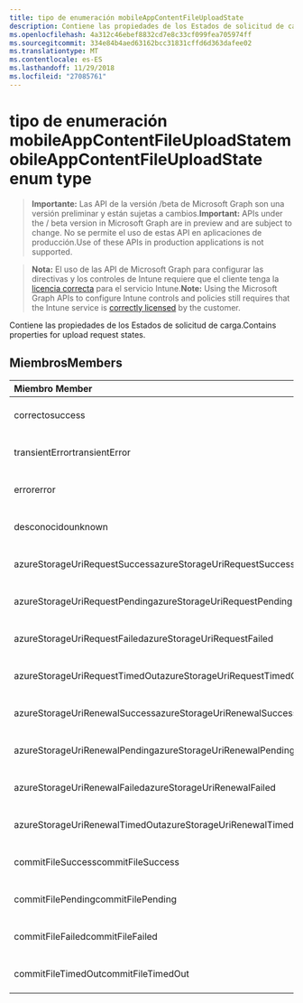 ```yaml
---
title: tipo de enumeración mobileAppContentFileUploadState
description: Contiene las propiedades de los Estados de solicitud de carga.
ms.openlocfilehash: 4a312c46ebef8832cd7e8c33cf099fea705974ff
ms.sourcegitcommit: 334e84b4aed63162bcc31831cffd6d363dafee02
ms.translationtype: MT
ms.contentlocale: es-ES
ms.lasthandoff: 11/29/2018
ms.locfileid: "27085761"
---
```

# <a name="mobileappcontentfileuploadstate-enum-type"></a><span data-ttu-id="e4bad-103">tipo de enumeración mobileAppContentFileUploadState</span><span class="sxs-lookup"><span data-stu-id="e4bad-103">mobileAppContentFileUploadState enum type</span></span>

> <span data-ttu-id="e4bad-104">**Importante:** Las API de la versión /beta de Microsoft Graph son una versión preliminar y están sujetas a cambios.</span><span class="sxs-lookup"><span data-stu-id="e4bad-104">**Important:** APIs under the / beta version in Microsoft Graph are in preview and are subject to change.</span></span> <span data-ttu-id="e4bad-105">No se permite el uso de estas API en aplicaciones de producción.</span><span class="sxs-lookup"><span data-stu-id="e4bad-105">Use of these APIs in production applications is not supported.</span></span>

> <span data-ttu-id="e4bad-106">**Nota:** El uso de las API de Microsoft Graph para configurar las directivas y los controles de Intune requiere que el cliente tenga la [licencia correcta](https://go.microsoft.com/fwlink/?linkid=839381) para el servicio Intune.</span><span class="sxs-lookup"><span data-stu-id="e4bad-106">**Note:** Using the Microsoft Graph APIs to configure Intune controls and policies still requires that the Intune service is [correctly licensed](https://go.microsoft.com/fwlink/?linkid=839381) by the customer.</span></span>

<span data-ttu-id="e4bad-107">Contiene las propiedades de los Estados de solicitud de carga.</span><span class="sxs-lookup"><span data-stu-id="e4bad-107">Contains properties for upload request states.</span></span>
## <a name="members"></a><span data-ttu-id="e4bad-108">Miembros</span><span class="sxs-lookup"><span data-stu-id="e4bad-108">Members</span></span>
|<span data-ttu-id="e4bad-109">Miembro	</span><span class="sxs-lookup"><span data-stu-id="e4bad-109">Member</span></span>|<span data-ttu-id="e4bad-110">Valor</span><span class="sxs-lookup"><span data-stu-id="e4bad-110">Value</span></span>|<span data-ttu-id="e4bad-111">Descripción</span><span class="sxs-lookup"><span data-stu-id="e4bad-111">Description</span></span>|
|:---|:---|:---|
|<span data-ttu-id="e4bad-112">correcto</span><span class="sxs-lookup"><span data-stu-id="e4bad-112">success</span></span>|<span data-ttu-id="e4bad-113">0</span><span class="sxs-lookup"><span data-stu-id="e4bad-113">0</span></span>|<span data-ttu-id="e4bad-114">Todavía no documentado</span><span class="sxs-lookup"><span data-stu-id="e4bad-114">Not yet documented</span></span>|
|<span data-ttu-id="e4bad-115">transientError</span><span class="sxs-lookup"><span data-stu-id="e4bad-115">transientError</span></span>|<span data-ttu-id="e4bad-116">1</span><span class="sxs-lookup"><span data-stu-id="e4bad-116">1</span></span>|<span data-ttu-id="e4bad-117">Todavía no documentado</span><span class="sxs-lookup"><span data-stu-id="e4bad-117">Not yet documented</span></span>|
|<span data-ttu-id="e4bad-118">error</span><span class="sxs-lookup"><span data-stu-id="e4bad-118">error</span></span>|<span data-ttu-id="e4bad-119">2</span><span class="sxs-lookup"><span data-stu-id="e4bad-119">2</span></span>|<span data-ttu-id="e4bad-120">Todavía no documentado</span><span class="sxs-lookup"><span data-stu-id="e4bad-120">Not yet documented</span></span>|
|<span data-ttu-id="e4bad-121">desconocido</span><span class="sxs-lookup"><span data-stu-id="e4bad-121">unknown</span></span>|<span data-ttu-id="e4bad-122">3</span><span class="sxs-lookup"><span data-stu-id="e4bad-122">3</span></span>|<span data-ttu-id="e4bad-123">Todavía no documentado</span><span class="sxs-lookup"><span data-stu-id="e4bad-123">Not yet documented</span></span>|
|<span data-ttu-id="e4bad-124">azureStorageUriRequestSuccess</span><span class="sxs-lookup"><span data-stu-id="e4bad-124">azureStorageUriRequestSuccess</span></span>|<span data-ttu-id="e4bad-125">100</span><span class="sxs-lookup"><span data-stu-id="e4bad-125">100</span></span>|<span data-ttu-id="e4bad-126">Todavía no documentado</span><span class="sxs-lookup"><span data-stu-id="e4bad-126">Not yet documented</span></span>|
|<span data-ttu-id="e4bad-127">azureStorageUriRequestPending</span><span class="sxs-lookup"><span data-stu-id="e4bad-127">azureStorageUriRequestPending</span></span>|<span data-ttu-id="e4bad-128">101</span><span class="sxs-lookup"><span data-stu-id="e4bad-128">101</span></span>|<span data-ttu-id="e4bad-129">Todavía no documentado</span><span class="sxs-lookup"><span data-stu-id="e4bad-129">Not yet documented</span></span>|
|<span data-ttu-id="e4bad-130">azureStorageUriRequestFailed</span><span class="sxs-lookup"><span data-stu-id="e4bad-130">azureStorageUriRequestFailed</span></span>|<span data-ttu-id="e4bad-131">102</span><span class="sxs-lookup"><span data-stu-id="e4bad-131">102</span></span>|<span data-ttu-id="e4bad-132">Todavía no documentado</span><span class="sxs-lookup"><span data-stu-id="e4bad-132">Not yet documented</span></span>|
|<span data-ttu-id="e4bad-133">azureStorageUriRequestTimedOut</span><span class="sxs-lookup"><span data-stu-id="e4bad-133">azureStorageUriRequestTimedOut</span></span>|<span data-ttu-id="e4bad-134">103</span><span class="sxs-lookup"><span data-stu-id="e4bad-134">103</span></span>|<span data-ttu-id="e4bad-135">Todavía no documentado</span><span class="sxs-lookup"><span data-stu-id="e4bad-135">Not yet documented</span></span>|
|<span data-ttu-id="e4bad-136">azureStorageUriRenewalSuccess</span><span class="sxs-lookup"><span data-stu-id="e4bad-136">azureStorageUriRenewalSuccess</span></span>|<span data-ttu-id="e4bad-137">200</span><span class="sxs-lookup"><span data-stu-id="e4bad-137">200</span></span>|<span data-ttu-id="e4bad-138">Todavía no documentado</span><span class="sxs-lookup"><span data-stu-id="e4bad-138">Not yet documented</span></span>|
|<span data-ttu-id="e4bad-139">azureStorageUriRenewalPending</span><span class="sxs-lookup"><span data-stu-id="e4bad-139">azureStorageUriRenewalPending</span></span>|<span data-ttu-id="e4bad-140">201</span><span class="sxs-lookup"><span data-stu-id="e4bad-140">201</span></span>|<span data-ttu-id="e4bad-141">Todavía no documentado</span><span class="sxs-lookup"><span data-stu-id="e4bad-141">Not yet documented</span></span>|
|<span data-ttu-id="e4bad-142">azureStorageUriRenewalFailed</span><span class="sxs-lookup"><span data-stu-id="e4bad-142">azureStorageUriRenewalFailed</span></span>|<span data-ttu-id="e4bad-143">202</span><span class="sxs-lookup"><span data-stu-id="e4bad-143">202</span></span>|<span data-ttu-id="e4bad-144">Todavía no documentado</span><span class="sxs-lookup"><span data-stu-id="e4bad-144">Not yet documented</span></span>|
|<span data-ttu-id="e4bad-145">azureStorageUriRenewalTimedOut</span><span class="sxs-lookup"><span data-stu-id="e4bad-145">azureStorageUriRenewalTimedOut</span></span>|<span data-ttu-id="e4bad-146">203</span><span class="sxs-lookup"><span data-stu-id="e4bad-146">203</span></span>|<span data-ttu-id="e4bad-147">Todavía no documentado</span><span class="sxs-lookup"><span data-stu-id="e4bad-147">Not yet documented</span></span>|
|<span data-ttu-id="e4bad-148">commitFileSuccess</span><span class="sxs-lookup"><span data-stu-id="e4bad-148">commitFileSuccess</span></span>|<span data-ttu-id="e4bad-149">300</span><span class="sxs-lookup"><span data-stu-id="e4bad-149">300</span></span>|<span data-ttu-id="e4bad-150">Todavía no documentado</span><span class="sxs-lookup"><span data-stu-id="e4bad-150">Not yet documented</span></span>|
|<span data-ttu-id="e4bad-151">commitFilePending</span><span class="sxs-lookup"><span data-stu-id="e4bad-151">commitFilePending</span></span>|<span data-ttu-id="e4bad-152">301</span><span class="sxs-lookup"><span data-stu-id="e4bad-152">301</span></span>|<span data-ttu-id="e4bad-153">Todavía no documentado</span><span class="sxs-lookup"><span data-stu-id="e4bad-153">Not yet documented</span></span>|
|<span data-ttu-id="e4bad-154">commitFileFailed</span><span class="sxs-lookup"><span data-stu-id="e4bad-154">commitFileFailed</span></span>|<span data-ttu-id="e4bad-155">302</span><span class="sxs-lookup"><span data-stu-id="e4bad-155">302</span></span>|<span data-ttu-id="e4bad-156">Todavía no documentado</span><span class="sxs-lookup"><span data-stu-id="e4bad-156">Not yet documented</span></span>|
|<span data-ttu-id="e4bad-157">commitFileTimedOut</span><span class="sxs-lookup"><span data-stu-id="e4bad-157">commitFileTimedOut</span></span>|<span data-ttu-id="e4bad-158">303</span><span class="sxs-lookup"><span data-stu-id="e4bad-158">303</span></span>|<span data-ttu-id="e4bad-159">Todavía no documentado</span><span class="sxs-lookup"><span data-stu-id="e4bad-159">Not yet documented</span></span>|





